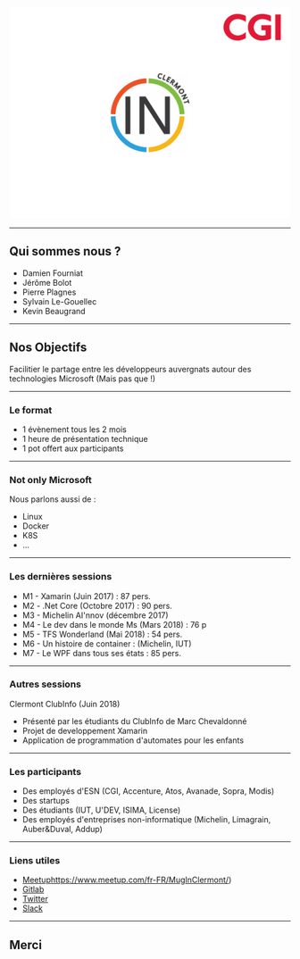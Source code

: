 ![Logo](assets/background.png)

---

## Qui sommes nous ? 

* Damien Fourniat
* Jérôme Bolot 
* Pierre Plagnes
* Sylvain Le-Gouellec
* Kevin Beaugrand

---

## Nos Objectifs 

Facilitier le partage entre les développeurs auvergnats autour des technologies Microsoft (Mais pas que !)

---

### Le format

* 1 évènement tous les 2 mois
* 1 heure de présentation technique
* 1 pot offert aux participants

--- 

### Not only Microsoft 

Nous parlons aussi de :

* Linux
* Docker
* K8S
* ... 

---

### Les dernières sessions 

* M1 - Xamarin (Juin 2017) : 87 pers.
* M2 - .Net Core (Octobre 2017) : 90 pers.
* M3 - Michelin AI'nnov (décembre 2017) 
* M4 - Le dev dans le monde Ms (Mars 2018) : 76 p
* M5 - TFS Wonderland (Mai 2018) : 54 pers.
* M6 - Un histoire de container : (Michelin, IUT)
* M7 - Le WPF dans tous ses états : 85 pers.

---

### Autres sessions
Clermont ClubInfo (Juin 2018)
* Présenté par les étudiants du ClubInfo de Marc Chevaldonné
* Projet de developpement Xamarin
* Application de programmation d'automates pour les enfants

--- 

### Les participants 

* Des employés d'ESN (CGI, Accenture, Atos, Avanade, Sopra, Modis)
* Des startups
* Des étudiants (IUT, U'DEV, ISIMA, License)
* Des employés d'entreprises non-informatique (Michelin, Limagrain, Auber&Duval, Addup)

---

### Liens utiles 

* [Meetup](http://github.com)https://www.meetup.com/fr-FR/MugInClermont/)
* [Gitlab](https://gitlab.com/mug-in-clermont-public)
* [Twitter](https://twitter.com/muginclermont)
* [Slack](https://muginclermont.slack.com/messages)

---

## Merci

